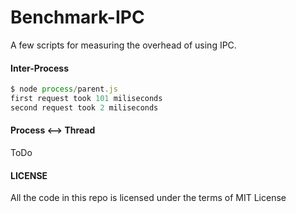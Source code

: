 Benchmark-IPC
============

A few scripts for measuring the overhead of using IPC.

#### Inter-Process
```js
$ node process/parent.js
first request took 101 miliseconds
second request took 2 miliseconds
```

#### Process <--> Thread

ToDo

#### LICENSE
All the code in this repo is licensed under the terms of MIT License
